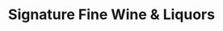 ---
title: "Signature Fine Wine & Liquors"
url: /franklin-square/signature-fine-wine-und-liquors/
shop: Spirituosen
---